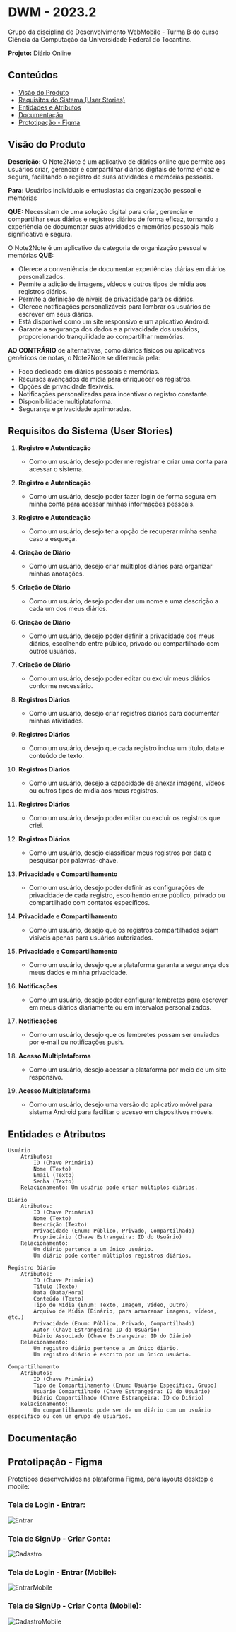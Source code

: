 # DWM - 2023.2

Grupo da disciplina de Desenvolvimento WebMobile - Turma B do curso Ciência da Computação da Universidade Federal do Tocantins.

**Projeto:** Diário Online

## Conteúdos
- [Visão do Produto](#visao-do-produto)
- [Requisitos do Sistema (User Stories)](#requisitos-do-sistema-user-stories)
- [Entidades e Atributos](#entidades-e-atributos)
- [Documentação](#documentação)
- [Prototipação - Figma](#prototipação---figma)

## Visão do Produto

**Descrição:** O Note2Note é um aplicativo de diários online que permite aos usuários criar, gerenciar e compartilhar diários digitais de forma eficaz e segura, facilitando o registro de suas atividades e memórias pessoais.

**Para:** Usuários individuais e entusiastas da organização pessoal e memórias

**QUE:** Necessitam de uma solução digital para criar, gerenciar e compartilhar seus diários e registros diários de forma eficaz, tornando a experiência de documentar suas atividades e memórias pessoais mais significativa e segura.

O Note2Note é um aplicativo da categoria de organização pessoal e memórias **QUE:**

- Oferece a conveniência de documentar experiências diárias em diários personalizados.
- Permite a adição de imagens, vídeos e outros tipos de mídia aos registros diários.
- Permite a definição de níveis de privacidade para os diários.
- Oferece notificações personalizáveis para lembrar os usuários de escrever em seus diários.
- Está disponível como um site responsivo e um aplicativo Android.
- Garante a segurança dos dados e a privacidade dos usuários, proporcionando tranquilidade ao compartilhar memórias.

**AO CONTRÁRIO** de alternativas, como diários físicos ou aplicativos genéricos de notas, o Note2Note se diferencia pela:

- Foco dedicado em diários pessoais e memórias.
- Recursos avançados de mídia para enriquecer os registros.
- Opções de privacidade flexíveis.
- Notificações personalizadas para incentivar o registro constante.
- Disponibilidade multiplataforma.
- Segurança e privacidade aprimoradas.

## Requisitos do Sistema (User Stories)

1. **Registro e Autenticação**
   - Como um usuário, desejo poder me registrar e criar uma conta para acessar o sistema.

2. **Registro e Autenticação**
   - Como um usuário, desejo poder fazer login de forma segura em minha conta para acessar minhas informações pessoais.

3. **Registro e Autenticação**
   - Como um usuário, desejo ter a opção de recuperar minha senha caso a esqueça.

4. **Criação de Diário**
   - Como um usuário, desejo criar múltiplos diários para organizar minhas anotações.

5. **Criação de Diário**
   - Como um usuário, desejo poder dar um nome e uma descrição a cada um dos meus diários.

6. **Criação de Diário**
   - Como um usuário, desejo poder definir a privacidade dos meus diários, escolhendo entre público, privado ou compartilhado com outros usuários.

7. **Criação de Diário**
   - Como um usuário, desejo poder editar ou excluir meus diários conforme necessário.

8. **Registros Diários**
   - Como um usuário, desejo criar registros diários para documentar minhas atividades.

9. **Registros Diários**
   - Como um usuário, desejo que cada registro inclua um título, data e conteúdo de texto.

10. **Registros Diários**
    - Como um usuário, desejo a capacidade de anexar imagens, vídeos ou outros tipos de mídia aos meus registros.

11. **Registros Diários**
    - Como um usuário, desejo poder editar ou excluir os registros que criei.

12. **Registros Diários**
    - Como um usuário, desejo classificar meus registros por data e pesquisar por palavras-chave.

13. **Privacidade e Compartilhamento**
    - Como um usuário, desejo poder definir as configurações de privacidade de cada registro, escolhendo entre público, privado ou compartilhado com contatos específicos.

14. **Privacidade e Compartilhamento**
    - Como um usuário, desejo que os registros compartilhados sejam visíveis apenas para usuários autorizados.

15. **Privacidade e Compartilhamento**
    - Como um usuário, desejo que a plataforma garanta a segurança dos meus dados e minha privacidade.

16. **Notificações**
    - Como um usuário, desejo poder configurar lembretes para escrever em meus diários diariamente ou em intervalos personalizados.

17. **Notificações**
    - Como um usuário, desejo que os lembretes possam ser enviados por e-mail ou notificações push.

18. **Acesso Multiplataforma**
    - Como um usuário, desejo acessar a plataforma por meio de um site responsivo.

19. **Acesso Multiplataforma**
    - Como um usuário, desejo uma versão do aplicativo móvel para sistema Android para facilitar o acesso em dispositivos móveis.


## Entidades e Atributos

    Usuário
        Atributos:
            ID (Chave Primária)
            Nome (Texto)
            Email (Texto)
            Senha (Texto)
        Relacionamento: Um usuário pode criar múltiplos diários.

    Diário
        Atributos:
            ID (Chave Primária)
            Nome (Texto)
            Descrição (Texto)
            Privacidade (Enum: Público, Privado, Compartilhado)
            Proprietário (Chave Estrangeira: ID do Usuário)
        Relacionamento:
            Um diário pertence a um único usuário.
            Um diário pode conter múltiplos registros diários.

    Registro Diário
        Atributos:
            ID (Chave Primária)
            Título (Texto)
            Data (Data/Hora)
            Conteúdo (Texto)
            Tipo de Mídia (Enum: Texto, Imagem, Vídeo, Outro)
            Arquivo de Mídia (Binário, para armazenar imagens, vídeos, etc.)
            Privacidade (Enum: Público, Privado, Compartilhado)
            Autor (Chave Estrangeira: ID do Usuário)
            Diário Associado (Chave Estrangeira: ID do Diário)
        Relacionamento:
            Um registro diário pertence a um único diário.
            Um registro diário é escrito por um único usuário.

    Compartilhamento
        Atributos:
            ID (Chave Primária)
            Tipo de Compartilhamento (Enum: Usuário Específico, Grupo)
            Usuário Compartilhado (Chave Estrangeira: ID do Usuário)
            Diário Compartilhado (Chave Estrangeira: ID do Diário)
        Relacionamento:
            Um compartilhamento pode ser de um diário com um usuário específico ou com um grupo de usuários.


## Documentação


## Prototipação - Figma

Prototipos desenvolvidos na plataforma Figma, para layouts desktop e mobile:

### Tela de Login - Entrar:

![Entrar](./Entrar.png)

### Tela de SignUp - Criar Conta:

![Cadastro](./Cadastro.png)

### Tela de Login - Entrar (Mobile):

![EntrarMobile](./LoginMobile.png)

### Tela de SignUp - Criar Conta (Mobile):

![CadastroMobile](./CadastroMobile.png)

